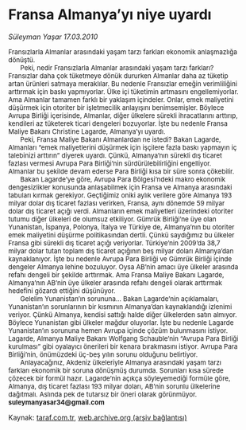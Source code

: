 # Fransa Almanya’yı niye uyardı

*Süleyman Yaşar 17.03.2010*

<div class="yazi"><p class="MsoNormal" style="MARGIN: 0cm 28.15pt 0pt 0cm"><font size="2">Fransızlarla Almanlar arasındaki yaşam tarzı farkları ekonomik anlaşmazlığa dönüştü. </font></p>
<p class="MsoNormal" style="MARGIN: 0cm 28.15pt 0pt 0cm; TEXT-INDENT: 18pt"><font size="2">Peki, nedir Fransızlarla Almanlar arasındaki yaşam tarzı farkları? Fransızlar daha çok tüketmeye dönük dururken Almanlar daha az tüketip artan ürünleri satmaya meraklılar. Bu nedenle Fransızlar emeğin verimliliğini arttırmak için baskı yapmıyorlar. Ülke içi tüketimin artmasını engellemiyorlar. Ama Almanlar tamamen farklı bir yaklaşım içindeler. Onlar, emek maliyetini düşürmek için otoriter bir işletmecilik anlayışını benimsemişler. Böylece Avrupa Birliği içerisinde, Almanlar, diğer ülkelere sürekli ihracatlarını arttırıp, kendileri az tüketerek ticari dengeleri bozuyorlar. İşte bu nedenle Fransa Maliye Bakanı Christine Lagarde, Almanya’yı uyardı.</font></p>
<p class="MsoNormal" style="MARGIN: 0cm 28.15pt 0pt 0cm; TEXT-INDENT: 18pt"><font size="2">Peki, Fransa Maliye Bakanı Almanlardan ne istedi? Bakan Lagarde, Almanları “emek maliyetlerini düşürmek için işçilere fazla baskı yapmayın iç talebinizi arttırın” diyerek uyardı. Çünkü, Almanya’nın sürekli dış ticaret fazlası vermesi Avrupa Para Birliği’nin sürdürülebilirliğini engelliyor. Almanlar bu şekilde devam ederse Para Birliği kısa bir süre sonra çökebilir.</font></p>
<p class="MsoNormal" style="MARGIN: 0cm 28.15pt 0pt 0cm; TEXT-INDENT: 18pt"><font size="2">Bakan Lagarde’ye göre, Avrupa Para Bölgesi’ndeki makro ekonomik dengesizlikler konusunda anlaşabilmek için Fransa ve Almanya arasındaki tabuları kırmak gerekiyor. Geçtiğimiz oniki aylık verilere göre Almanya 193 milyar dolar dış ticaret fazlası verirken, Fransa, aynı dönemde 59 milyar dolar dış ticaret açığı verdi. Almanların emek maliyetleri üzerindeki otoriter tutumu diğer ülkeleri de olumsuz etkiliyor. Gümrük Birliği’ne üye olan Yunanistan, İspanya, Polonya, İtalya ve Türkiye de, Almanya’nın bu otoriter emek maliyetini düşürme politikasından dertli. Çünkü saydığımız bu ülkeler Fransa gibi sürekli dış ticaret açığı veriyorlar. Türkiye’nin 2009’da 38,7 milyar dolar tutan toplam dış ticaret açığının beş milyar doları Almanya’dan kaynaklanıyor. İşte bu nedenle Avrupa Para Birliği ve Gümrük Birliği içinde dengeler Almanya lehine bozuluyor. Oysa AB’nin amacı üye ülkeler arasında refahı dengeli bir şekilde arttırmak. Ama Fransa Maliye Bakanı Lagarde, Almanya’nın AB’nin üye ülkeler arasında refahı dengeli olarak arttırmak hedefini gözardı ettiğini düşünüyor.</font></p>
<p class="MsoNormal" style="MARGIN: 0cm 28.15pt 0pt 0cm; TEXT-INDENT: 18pt"><font size="2">Gelelim Yunanistan’ın sorununa... Bakan Lagarde’nin açıklamaları, Yunanistan’ın sorunlarının bir kısmının Almanya’dan kaynaklandığı izlenimi veriyor. Çünkü Almanya, kendisi sattığı halde diğer ülkelerden satın almıyor. Böylece Yunanistan gibi ülkeler mağdur oluyorlar. İşte bu nedenle Lagarde Yunanistan’ın sorununa hemen Avrupa içinde çözüm bulunmasını istiyor. Lagarde, Almanya Maliye Bakanı Wolfgang Schauble’nin “Avrupa Para Birliği kurulması” gibi oyalayıcı önerileri bir kenara bırakmasını istiyor. Avrupa Para Birliği’nin, önümüzdeki üç-beş yılın sorunu olduğunu belirtiyor. </font></p>
<p class="MsoNormal" style="MARGIN: 0cm 28.15pt 0pt 0cm; TEXT-INDENT: 18pt"><font size="2">Anlayacağınız, Akdeniz ülkeleriyle Almanya arasındaki yaşam tarzı farkları ekonomik bir soruna dönüşmüş durumda. Sorunları kısa sürede çözecek bir formül hazır. Lagarde’nin açıkça söyleyemediği formüle göre, Almanya, dış ticaret fazlası 193 milyar doları, AB’nin sorunlu ülkelerine dağıtmalı. Aslında pek de tutarsız bir öneri olarak görünmüyor.</font></p>
<p class="MsoNormal" style="MARGIN: 0cm 0cm 0pt; tab-stops: 90.0pt 171.0pt 225.0pt"><b style="mso-bidi-font-weight: normal"><font size="2">suleymanyasar34@gmail.com<?xml:namespace prefix = o ns = "urn:schemas-microsoft-com:office:office" /><o:p></o:p></font></b></p>
</div>

Kaynak: [taraf.com.tr](http://www.taraf.com.tr:80/makale/10491.htm), [web.archive.org (arşiv bağlantısı)](http://web.archive.org/web/20100322191222/http://www.taraf.com.tr:80/makale/10491.htm)
